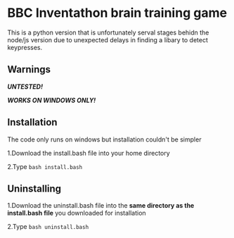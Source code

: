 # BBC Inventathon brain training game

This is a python version that is unfortunately serval stages behidn the node/js version due to unexpected delays in finding a libary to detect keypresses.

## Warnings

**_UNTESTED!_**

**_WORKS ON WINDOWS ONLY!_**
## Installation
The code only runs on windows but installation couldn't be simpler

1.Download the install.bash file into your home directory

2.Type `bash install.bash`
## Uninstalling

1.Download the uninstall.bash file into the **same directory as the install.bash file** you downloaded for installation

2.Type `bash uninstall.bash`
